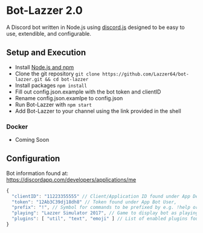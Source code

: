 # Bot-Lazzer 2.0
A Discord bot written in Node.js using [discord.js](https://github.com/hydrabolt/discord.js/) designed to be easy to use,  extendible, and configurable.
## Setup and Execution
* Install [Node.js and npm](https://nodejs.org/en/download/)
* Clone the git repository `git clone https://github.com/Lazzer64/bot-lazzer.git && cd bot-lazzer`
* Install packages `npm install`
* Fill out config.json.example with the bot token and clientID
* Rename config.json.examlpe to config.json
* Run Bot-Lazzer with `npm start`
* Add Bot-Lazzer to your channel using the link provided in the shell 

### Docker
* Coming Soon

## Configuration
Bot information found at: https://discordapp.com/developers/applications/me
```JavaScript
{
  "clientID": "11223355555" // Client/Application ID found under App Details,
  "token": "12Ab3C39dj18dh8" // Token found under App Bot User,
  "prefix": "!", // Symbol for commands to be prefixed by e.g. !help or /help
  "playing": "Lazzer Simulator 2017", // Game to display bot as playing (can be omitted)
  "plugins": [ "util", "text", "emoji" ] // List of enabled plugins found in src/plugins
}
```

